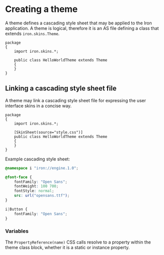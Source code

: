 # Creating a theme

A theme defines a cascading style sheet that may be applied to the Iron application.
A theme is logical, therefore it is an AS file defining a class that extends `iron.skins.Theme`.

```as3
package
{
    import iron.skins.*;

    public class HelloWorldTheme extends Theme
    {
    }
}
```

## Linking a cascading style sheet file

A theme may link a cascading style sheet file for expressing the user interface skins in a concise way.

```as3
package
{
    import iron.skins.*;

    [SkinSheet(source="style.css")]
    public class HelloWorldTheme extends Theme
    {
    }
}
```

Example cascading style sheet:

```css
@namespace i "iron://engine.1.0";

@font-face {
    fontFamily: "Open Sans";
    fontWeight: 100 700;
    fontStyle: normal;
    src: url("opensans.ttf");
}

i|Button {
    fontFamily: "Open Sans";
}
```

### Variables

The `PropertyReference(name)` CSS calls resolve to a property within the theme class block, whether it is a static or instance property.